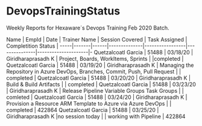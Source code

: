 # DevopsTrainingStatus
Weekly Reports for Hexaware´s Devops Training Feb 2020 Batch.

Name | EmpId | Date | Trainer Name | Session Covered | Task Assigned | Completition Status |
-----|-------|------|--------------|-----------------|---------------|---------------------|-
Quetzalcoatl Garcia | 51488 | 03/18/20 | Giridharaprasadh K | Project, Boards, WorkItems, Sprints |  |completed |
Quetzalcoatl Garcia | 51488 | 03/19/20 | Giridharaprasadh K | Managing the Repository in Azure DevOps, Branches, Commit, Push, Pull Request | | completed |
Quetzalcoatl Garcia | 51488 | 03/20/20 | Giridharaprasadh K | Build & Build Artifacts | | completed |
Quetzalcoatl Garcia | 51488 | 03/23/20 | Giridharaprasadh K | Release Pipeline  Variable Groups Task Groups | | comleted |
Quetzalcoatl Garcia | 51488 | 03/24/20 | Giridharaprasadh K | Provision a Resource ARM Template to Azure via Azure DevOps | | completed | 422864
Quetzalcoatl Garcia | 51488 | 03/25/20 | Giridharaprasadh K |no session today | | working with Pipeline | 422864

